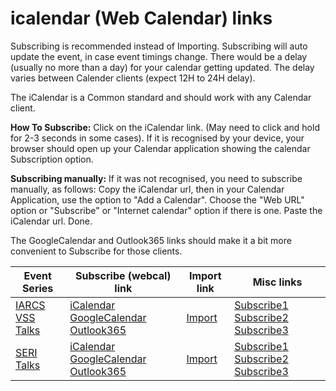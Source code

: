 # icalendar (Web Calendar) links


Subscribing is recommended instead of Importing.
Subscribing will auto update the event, in case event timings change.
There would be a delay (usually no more than a day) for your calendar getting updated.
The delay varies between Calender clients (expect 12H to 24H delay).

The iCalendar is a Common standard and should work with any Calendar client.

**How To Subscribe:** 
  Click on the iCalendar link. (May need to click and hold for 2-3 seconds in some cases).
  If it is recognised by your device,
  your browser should open up your Calendar application showing the calendar Subscription option.
  
**Subscribing manually:** If it was not recognised, you need to subscribe manually, as follows:
  Copy the iCalendar url, then in your Calendar Application, use the option to "Add a Calendar".
  Choose the "Web URL" option or "Subscribe" or "Internet calendar" option if there is one. Paste the iCalendar url. Done.

The GoogleCalendar and Outlook365 links should make it a bit more convenient to Subscribe for those clients.

<!--
Also, subscribing as an "Other" calendar, or a "New" calendar (instead of adding to the primary calendar)
in Outlook will allow removing/hiding this easily from the view.


Subscribing to a calendar will automatically pull any updates to the event.
(dependeng on your calendar application, this may vary from once a couple of hours to about once a day).

Importing will download the `.ics` file, which if you open, should import into your calendar application.

If clicking the subscription link doesnt open up your email/calendar application to the subscription settings.  then copy the link and subscribe to the calendar).

Clicking on the https link will download an .ics file, which you can import into your email/calendar application.
(for one time addition of events to your calendar)
-->


<!--
## Subscribe to the calendar. (webcal link).
[webcal:https://alvg.github.io/pages/vss-talks.ics](webcal://alvg.github.io/pages/vss-talks.ics)

[Subscribe using Standard iCalendar](webcal://alvg.github.io/pages/vss-talks.ics)

[Subscribe using GoogleCalendar](https://www.google.com/calendar/render?cid=webcal%3A%2F%2Falvg.github.io%2Fpages%2Fvss-talks.ics&text=VSS%20Talks)

[Subscribe using Outlook365](https://outlook.office.com/owa?path=%2Fcalendar%2Faction%2Fcompose&rru=addsubscription&url=webcal%3A%2F%2Falvg.github.io%2Fpages%2Fvss-talks.ics&name=VSS%20Talks)


## Import the calendar. (https link).
[https://alvg.github.io/pages/vss-talks.ics](https://alvg.github.io/pages/vss-talks.ics)
[Import ics file](https://alvg.github.io/pages/vss-talks.ics)
-->



<!--
If "Subscribe1" doesn't work. try "Subscribe2"
-->

| Event Series |  Subscribe (webcal) link  | Import link | Misc links |
|--------------|---------------------------|---------------------|----------------------|
| [IARCS VSS Talks](https://fmindia.cmi.ac.in/vss/) | [iCalendar](webcal://alvg.github.io/pages/vss-talks.ics) [GoogleCalendar](https://www.google.com/calendar/render?cid=webcal%3A%2F%2Falvg.github.io%2Fpages%2Fvss-talks.ics&text=VSS%20Talks) [Outlook365](https://outlook.office.com/owa?path=%2Fcalendar%2Faction%2Fcompose&rru=addsubscription&url=webcal%3A%2F%2Falvg.github.io%2Fpages%2Fvss-talks.ics&name=VSS%20Talks) | [Import](https://alvg.github.io/pages/vss-talks.ics) | [Subscribe1](webcal://alvg.github.io/pages/vss-talks.ics) [Subscribe2](webcal:https://alvg.github.io/pages/vss-talks.ics) [Subscribe3](webcals://alvg.github.io/pages/vss-talks.ics) |
| [SERI Talks](https://sites.google.com/view/seri2022-23/upcoming-talks) | [iCalendar](webcal://alvg.github.io/pages/seri-talks.ics) [GoogleCalendar](https://www.google.com/calendar/render?cid=webcal%3A%2F%2Falvg.github.io%2Fpages%2Fseri-talks.ics&text=SERI%20Talks) [Outlook365](https://outlook.office.com/owa?path=%2Fcalendar%2Faction%2Fcompose&rru=addsubscription&url=webcal%3A%2F%2Falvg.github.io%2Fpages%2Fseri-talks.ics&name=SERI%20Talks) | [Import](https://alvg.github.io/pages/seri-talks.ics) | [Subscribe1](webcal://alvg.github.io/pages/seri-talks.ics) [Subscribe2](webcal:https://alvg.github.io/pages/seri-talks.ics) [Subscribe3](webcals://alvg.github.io/pages/seri-talks.ics) |





